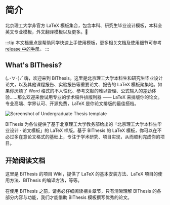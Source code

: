 # 简介

北京理工大学非官方 LaTeX 模板集合，包含本科、研究生毕业设计模板，本科全英文专业模板，外文翻译模板以及更多。🎉

:::tip
本文档重点是帮助同学快速上手使用模板，更多相关文档及使用细节可参考 [release 中的手册](https://github.com/BITNP/BIThesis/releases/latest/download/bithesis.pdf)。
:::

## What's BIThesis?

(｡･∀･)ﾉﾞ嗨，欢迎来到 BIThesis。这里是北京理工大学本科生和研究生毕业设计论文，以及其他课程报告、实验报告等重要论文、报告的 LaTeX 模板聚集地。如果你厌烦了 Word 格式的不人性化、参考文献的难以管理、公式输入的差劲体验……那么欢迎来尝试用专业的学术稿件排版利器 —— LaTeX 来排版你的论文。专业高端、学界认可、开源免费，LaTeX 是你论文排版的最佳搭档。

![Screenshot of Undergraduate Thesis template](../assets/screenshot-undergrad.png)

BIThesis 为各位提供了基于北京理工大学教务部给出的「北京理工大学本科生毕业设计 · 论文模板」的 LaTeX 样版。基于 BIThesis 的 LaTeX 模板，你可以在不必过多在意论文格式的基础上，专注于学术研究、项目实现，从而顺利完成你的项目。

## 开始阅读文档

这里是 BIThesis 的项目 Wiki，提供了 LaTeX 的基本安装方法、LaTeX 项目的使用方法、BIThesis 的编译方法，等等。

在使用 BIThesis 之前，请务必仔细阅读相关章节，只有清晰理解 BIThesis 的各部分内容与功能，我们才能借助 BIThesis 模板撰写优秀的论文。
